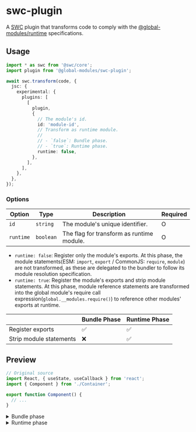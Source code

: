 # swc-plugin

A [SWC](https://swc.rs) plugin that transforms code to comply with the [@global-modules/runtime](https://github.com/leegeunhyeok/global-modules/tree/main/packages/runtime) specifications.

## Usage

```ts
import * as swc from '@swc/core';
import plugin from '@global-modules/swc-plugin';

await swc.transform(code, {
  jsc: {
    experimental: {
      plugins: [
        [
          plugin,
          {
            // The module's id.
            id: 'module-id',
            // Transform as runtime module.
            //
            // - `false`: Bundle phase.
            // - `true`: Runtime phase.
            runtime: false,
          },
        ],
      ],
    },
  },
});
```

### Options

| Option    | Type      | Description                               | Required |
| --------- | --------- | ----------------------------------------- | -------- |
| `id`      | `string`  | The module's unique identifier.           | O        |
| `runtime` | `boolean` | The flag for transform as runtime module. | O        |

- `runtime: false`: Register only the module's exports. At this phase, the module statements(ESM: `import`, `export` / CommonJS: `require`, `module`) are not transformed, as these are delegated to the bundler to follow its module resolution specification.
- `runtime: true`: Register the module's exports and strip module statements. At this phase, module reference statements are transformed into the global module's require call expression(`global.__modules.require()`) to reference other modules' exports at runtime.

|                         | Bundle Phase | Runtime Phase |
| ----------------------- | ------------ | ------------- |
| Register exports        | ✅           | ✅            |
| Strip module statements | ❌           | ✅            |

## Preview

```ts
// Original source
import React, { useState, useCallback } from 'react';
import { Component } from './Container';

export function Component() {
  // ...
}
```

<details>

<summary>Bundle phase</summary>

```ts
import React, { useState, useCallback } from 'react';
import { Component } from './Container';
const __deps = [
  // `react`
  () => ({
    default: React,
    useState,
    useCallback,
  }),
  // `./Container`
  () => ({
    Component,
  }),
];
global.__modules.define(
  function (__context) {
    const {
      default: React,
      useState,
      useCallback,
    } = __context.require('react', 0);
    const { Component } = __context.require('./Container', 1);
    function Component() {
      // ...
    }
    __x = Component;
    __context.exports(function () {
      return {
        Component: __x,
      };
    });
  },
  'mod-id',
  __deps,
);
export { __x as Component };
var __x;
```

</details>

<details>

<summary>Runtime phase</summary>

```ts
global.__modules.define(function (__context) {
  const { default: React, useState, useCallback } = __context.require('react', 0);
  const { Component } = __context.require('./Container', 1);
  function Component() {
    // ...
  }
  __x = Component;
  __context.exports(function () {
    return {
      Component: __x,
    };
  });
}, 'mod-id');
var __x;
```

</details>

